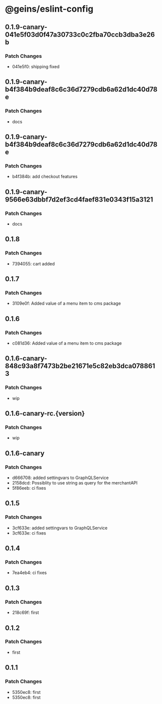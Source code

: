 # @geins/eslint-config

## 0.1.9-canary-041e5f03d0f47a30733c0c2fba70ccb3dba3e26b

### Patch Changes

- 041e5f0: shipping fixed

## 0.1.9-canary-b4f384b9deaf8c6c36d7279cdb6a62d1dc40d78e

### Patch Changes

- docs

## 0.1.9-canary-b4f384b9deaf8c6c36d7279cdb6a62d1dc40d78e

### Patch Changes

- b4f384b: add checkout features

## 0.1.9-canary-9566e63dbbf7d2ef3cd4faef831e0343f15a3121

### Patch Changes

- docs

## 0.1.8

### Patch Changes

- 7394055: cart added

## 0.1.7

### Patch Changes

- 3109e0f: Added value of a menu item to cms package

## 0.1.6

### Patch Changes

- c081d36: Added value of a menu item to cms package

## 0.1.6-canary-848c93a8f7473b2be21671e5c82eb3dca0788613

### Patch Changes

- wip

## 0.1.6-canary-rc.{version}

### Patch Changes

- wip

## 0.1.6-canary

### Patch Changes

- d666708: added settingvars to GraphQLService
- 2158dcd: Possiblity to use string as query for the merchantAPI
- 5f86eeb: ci fixes

## 0.1.5

### Patch Changes

- 3cf633e: added settingvars to GraphQLService
- 3cf633e: ci fixes

## 0.1.4

### Patch Changes

- 7ea4eb4: ci fixes

## 0.1.3

### Patch Changes

- 218c69f: first

## 0.1.2

### Patch Changes

- first

## 0.1.1

### Patch Changes

- 5350ec8: first
- 5350ec8: first
